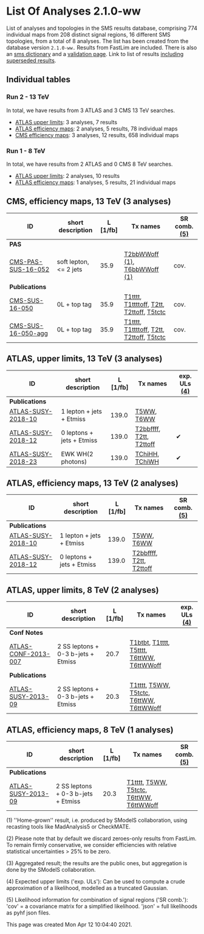 

# List Of Analyses 2.1.0-ww 
List of analyses and topologies in the SMS results database,
comprising 774 individual maps from 208 distinct signal regions, 16 different SMS topologies, from a total of 8 analyses.
The list has been created from the database version `2.1.0-ww.`
Results from FastLim are included. There is also an  [sms dictionary](SmsDictionary210-ww) and a [validation page](Validation210-ww).
Link to list of results [including superseded results](ListOfAnalyses210-wwWithSuperseded).
    
## Individual tables

### Run 2 - 13 TeV
In total, we have results from 3 ATLAS and 3 CMS 13 TeV searches.
 * [ATLAS upper limits](#ATLASupperlimits13): 3  analyses, 7 results
 * [ATLAS efficiency maps](#ATLASefficiencymaps13): 2  analyses, 5 results, 78 individual maps
 * [CMS efficiency maps](#CMSefficiencymaps13): 3  analyses, 12 results, 658 individual maps

### Run 1 - 8 TeV
In total, we have results from 2 ATLAS and 0 CMS 8 TeV searches.
 * [ATLAS upper limits](#ATLASupperlimits8): 2  analyses, 10 results
 * [ATLAS efficiency maps](#ATLASefficiencymaps8): 1  analyses, 5 results, 21 individual maps

<a name="CMSefficiencymaps13"></a>
## CMS, efficiency maps, 13 TeV (3 analyses)

| **ID** | **short description** | **L [1/fb]** | **Tx names** | **SR comb. [(5)](#A5)** |
|--------|-----------------------|--------------|--------------|-------------------------|
| **PAS** | | | | |
| [CMS-PAS-SUS-16-052](http://cms-results.web.cern.ch/cms-results/public-results/preliminary-results/SUS-16-052/index.html)<a name="CMS-PAS-SUS-16-052"></a> | soft lepton, <= 2 jets | 35.9 | [T2bbWWoff](SmsDictionary210-ww#T2bbWWoff) [(1)](#A1), [T6bbWWoff](SmsDictionary210-ww#T6bbWWoff) [(1)](#A1) | cov. |
| **Publications** | | | | |
| [CMS-SUS-16-050](http://cms-results.web.cern.ch/cms-results/public-results/publications/SUS-16-050/index.html)<a name="CMS-SUS-16-050"></a> | 0L + top tag | 35.9 | [T1tttt](SmsDictionary210-ww#T1tttt), [T1ttttoff](SmsDictionary210-ww#T1ttttoff), [T2tt](SmsDictionary210-ww#T2tt), [T2ttoff](SmsDictionary210-ww#T2ttoff), [T5tctc](SmsDictionary210-ww#T5tctc) | cov. |
| [CMS-SUS-16-050-agg](http://cms-results.web.cern.ch/cms-results/public-results/publications/SUS-16-050/index.html)<a name="CMS-SUS-16-050-agg"></a> | 0L + top tag | 35.9 | [T1tttt](SmsDictionary210-ww#T1tttt), [T1ttttoff](SmsDictionary210-ww#T1ttttoff), [T2tt](SmsDictionary210-ww#T2tt), [T2ttoff](SmsDictionary210-ww#T2ttoff), [T5tctc](SmsDictionary210-ww#T5tctc) | cov. |

<a name="ATLASupperlimits13"></a>
## ATLAS, upper limits, 13 TeV (3 analyses)

| **ID** | **short description** | **L [1/fb]** | **Tx names** | **exp. ULs [(4)](#A4)** |
|--------|-----------------------|--------------|--------------|-------------------------|
| **Publications** | | | | |
| [ATLAS-SUSY-2018-10](https://atlas.web.cern.ch/Atlas/GROUPS/PHYSICS/PAPERS/SUSY-2018-10/)<a name="ATLAS-SUSY-2018-10"></a> | 1 lepton + jets + Etmiss | 139.0 | [T5WW](SmsDictionary210-ww#T5WW), [T6WW](SmsDictionary210-ww#T6WW) |  |
| [ATLAS-SUSY-2018-12](https://atlas.web.cern.ch/Atlas/GROUPS/PHYSICS/PAPERS/SUSY-2018-12/)<a name="ATLAS-SUSY-2018-12"></a> | 0 leptons + jets + Etmiss | 139.0 | [T2bbffff](SmsDictionary210-ww#T2bbffff), [T2tt](SmsDictionary210-ww#T2tt), [T2ttoff](SmsDictionary210-ww#T2ttoff) | &#10004; |
| [ATLAS-SUSY-2018-23](https://atlas.web.cern.ch/Atlas/GROUPS/PHYSICS/PAPERS/SUSY-2018-23/)<a name="ATLAS-SUSY-2018-23"></a> | EWK WH(2 photons) | 139.0 | [TChiHH](SmsDictionary210-ww#TChiHH), [TChiWH](SmsDictionary210-ww#TChiWH) | &#10004; |

<a name="ATLASefficiencymaps13"></a>
## ATLAS, efficiency maps, 13 TeV (2 analyses)

| **ID** | **short description** | **L [1/fb]** | **Tx names** | **SR comb. [(5)](#A5)** |
|--------|-----------------------|--------------|--------------|-------------------------|
| **Publications** | | | | |
| [ATLAS-SUSY-2018-10](https://atlas.web.cern.ch/Atlas/GROUPS/PHYSICS/PAPERS/SUSY-2018-10/)<a name="ATLAS-SUSY-2018-10"></a> | 1 lepton + jets + Etmiss | 139.0 | [T5WW](SmsDictionary210-ww#T5WW), [T6WW](SmsDictionary210-ww#T6WW) |  |
| [ATLAS-SUSY-2018-12](https://atlas.web.cern.ch/Atlas/GROUPS/PHYSICS/PAPERS/SUSY-2018-12/)<a name="ATLAS-SUSY-2018-12"></a> | 0 leptons + jets + Etmiss | 139.0 | [T2bbffff](SmsDictionary210-ww#T2bbffff), [T2tt](SmsDictionary210-ww#T2tt), [T2ttoff](SmsDictionary210-ww#T2ttoff) |  |

<a name="ATLASupperlimits8"></a>
## ATLAS, upper limits, 8 TeV (2 analyses)

| **ID** | **short description** | **L [1/fb]** | **Tx names** | **exp. ULs [(4)](#A4)** |
|--------|-----------------------|--------------|--------------|-------------------------|
| **Conf Notes** | | | | |
| [ATLAS-CONF-2013-007](https://atlas.web.cern.ch/Atlas/GROUPS/PHYSICS/CONFNOTES/ATLAS-CONF-2013-007/)<a name="ATLAS-CONF-2013-007"></a> | 2 SS leptons + 0-3 b-jets + Etmiss | 20.7 | [T1btbt](SmsDictionary210-ww#T1btbt), [T1tttt](SmsDictionary210-ww#T1tttt), [T5tttt](SmsDictionary210-ww#T5tttt), [T6ttWW](SmsDictionary210-ww#T6ttWW), [T6ttWWoff](SmsDictionary210-ww#T6ttWWoff) |  |
| **Publications** | | | | |
| [ATLAS-SUSY-2013-09](https://atlas.web.cern.ch/Atlas/GROUPS/PHYSICS/PAPERS/SUSY-2013-09/)<a name="ATLAS-SUSY-2013-09"></a> | 2 SS leptons + 0-3 b-jets + Etmiss | 20.3 | [T1tttt](SmsDictionary210-ww#T1tttt), [T5WW](SmsDictionary210-ww#T5WW), [T5tctc](SmsDictionary210-ww#T5tctc), [T6ttWW](SmsDictionary210-ww#T6ttWW), [T6ttWWoff](SmsDictionary210-ww#T6ttWWoff) |  |

<a name="ATLASefficiencymaps8"></a>
## ATLAS, efficiency maps, 8 TeV (1 analyses)

| **ID** | **short description** | **L [1/fb]** | **Tx names** | **SR comb. [(5)](#A5)** |
|--------|-----------------------|--------------|--------------|-------------------------|
| **Publications** | | | | |
| [ATLAS-SUSY-2013-09](https://atlas.web.cern.ch/Atlas/GROUPS/PHYSICS/PAPERS/SUSY-2013-09/)<a name="ATLAS-SUSY-2013-09"></a> | 2 SS leptons + 0-3 b-jets + Etmiss | 20.3 | [T1tttt](SmsDictionary210-ww#T1tttt), [T5WW](SmsDictionary210-ww#T5WW), [T5tctc](SmsDictionary210-ww#T5tctc), [T6ttWW](SmsDictionary210-ww#T6ttWW), [T6ttWWoff](SmsDictionary210-ww#T6ttWWoff) |  |


<a name='A1'>(1)</a> ''Home-grown'' result, i.e. produced by SModelS collaboration, using recasting tools like MadAnalysis5 or CheckMATE.

<a name='A2'>(2)</a> Please note that by default we discard zeroes-only results from FastLim. To remain firmly conservative, we consider efficiencies with relative statistical uncertainties > 25% to be zero.

<a name='A3'>(3)</a> Aggregated result; the results are the public ones, but aggregation is done by the SModelS collaboration.

<a name='A4'>(4)</a> Expected upper limits ('exp. ULs'): Can be used to compute a crude approximation of a likelihood, modelled as a truncated Gaussian.

<a name='A5'>(5)</a> Likelihood information for combination of signal regions ('SR comb.'): 'cov' = a covariance matrix for a simplified likelihood. 'json' = full likelihoods as pyhf json files.

This page was created Mon Apr 12 10:04:40 2021.
